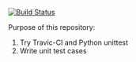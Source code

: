[![Build Status](https://travis-ci.org/h-lin/travistest.svg?branch=master)](https://travis-ci.org/h-lin/travistest)

Purpose of this repository:

1. Try Travic-CI and Python unittest
2. Write unit test cases
